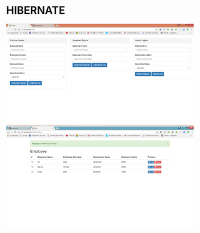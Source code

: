 # HIBERNATE

<img src="https://github.com/merveylmz/ScreenShots/blob/master/Web/hibernate.22.7.17.png" width="900"> 
<img src="https://github.com/merveylmz/ScreenShots/blob/master/Web/hibernate.23.07.17.png" width="900"> 
